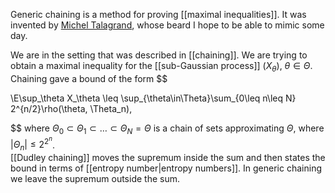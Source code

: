 
Generic chaining is a method for proving [[maximal inequalities]]. It was invented by [Michel Talagrand](https://michel.talagrand.net/), whose beard I hope to be able to mimic some day. 

We are in the setting that was described in [[chaining]]. We are trying to obtain a maximal inequality for the [[sub-Gaussian process]] $(X_\theta)$, $\theta\in\Theta$. Chaining gave a bound of the form 
$$

\E\sup_\theta X_\theta \leq \sup_{\theta\in\Theta}\sum_{0\leq n\leq N} 2^{n/2}\rho(\theta, \Theta_n),

$$
where $\Theta_0\subset\Theta_1\subset\dots\subset \Theta_N=\Theta$ is a chain of sets approximating $\Theta$, where $|\Theta_n|\leq 2^{2^n}$.  
[[Dudley chaining]] moves the supremum inside the sum and then states the bound in terms of [[entropy number|entropy numbers]]. In generic chaining we leave the supremum outside the sum. 


